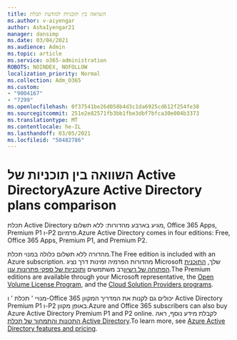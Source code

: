 ```yaml
---
title: השוואה בין תוכניות למודעת תכלת
ms.author: v-aiyengar
author: AshaIyengar21
manager: dansimp
ms.date: 03/04/2021
ms.audience: Admin
ms.topic: article
ms.service: o365-administration
ROBOTS: NOINDEX, NOFOLLOW
localization_priority: Normal
ms.collection: Adm_O365
ms.custom:
- "9004167"
- "7299"
ms.openlocfilehash: 0f37541be26d058b4d3c1da6925cd612f254fe38
ms.sourcegitcommit: 251e2e82571fb3bb1fbe3dbf7bfca30e004b3373
ms.translationtype: MT
ms.contentlocale: he-IL
ms.lasthandoff: 03/05/2021
ms.locfileid: "50482786"
---
```

# <a name="azure-active-directory-plans-comparison"></a><span data-ttu-id="8ebd3-102">השוואה בין תוכניות של Active Directory</span><span class="sxs-lookup"><span data-stu-id="8ebd3-102">Azure Active Directory plans comparison</span></span>

<span data-ttu-id="8ebd3-103">תכלת Active Directory מגיע בארבע מהדורות: ללא תשלום, Office 365 Apps, Premium P1 ו-P2 פרמיום.</span><span class="sxs-lookup"><span data-stu-id="8ebd3-103">Azure Active Directory comes in four editions: Free, Office 365 Apps, Premium P1, and Premium P2.</span></span>

<span data-ttu-id="8ebd3-104">מהדורה ללא תשלום כלולה במנוי תכלת.</span><span class="sxs-lookup"><span data-stu-id="8ebd3-104">The Free edition is included with an Azure subscription.</span></span> <span data-ttu-id="8ebd3-105">מהדורות הפרמיה זמינות דרך נציג Microsoft שלך, [התוכנית הפתוחה של רשיון](https://go.microsoft.com/fwlink/?linkid=2110873)רב משתמשים [ותוכניות של ספקי פתרונות ענן](https://go.microsoft.com/fwlink/?LinkId=614968&clcid=0x409).</span><span class="sxs-lookup"><span data-stu-id="8ebd3-105">The Premium editions are available through your Microsoft representative, the [Open Volume License Program](https://go.microsoft.com/fwlink/?linkid=2110873), and the [Cloud Solution Providers programs](https://go.microsoft.com/fwlink/?LinkId=614968&clcid=0x409).</span></span>

<span data-ttu-id="8ebd3-106">מנויי ' תכלת ' ו-Office 365 יכולים גם לקנות את המדריך המקוון Active Directory Premium P1 ו-P2 באופן מקוון.</span><span class="sxs-lookup"><span data-stu-id="8ebd3-106">Azure and Office 365 subscribers can also buy Azure Active Directory Premium P1 and P2 online.</span></span> <span data-ttu-id="8ebd3-107">לקבלת מידע נוסף, ראה [התכונות והתמחור של תכלת Active Directory](https://go.microsoft.com/fwlink/?linkid=2081447).</span><span class="sxs-lookup"><span data-stu-id="8ebd3-107">To learn more, see [Azure Active Directory features and pricing](https://go.microsoft.com/fwlink/?linkid=2081447).</span></span>

